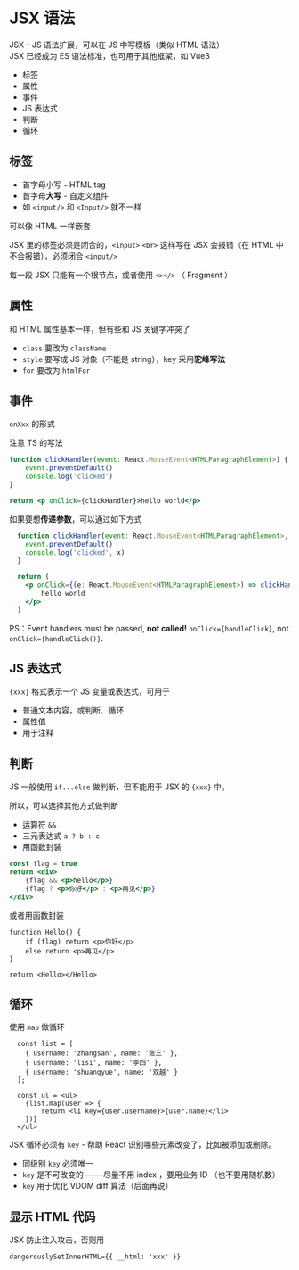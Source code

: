 # JSX 语法

JSX - JS 语法扩展，可以在 JS 中写模板（类似 HTML 语法）<br>
JSX 已经成为 ES 语法标准，也可用于其他框架，如 Vue3

- 标签
- 属性
- 事件
- JS 表达式
- 判断
- 循环

## 标签

- 首字母小写 - HTML tag
- 首字母**大写** - 自定义组件
- 如 `<input/>` 和 `<Input/>` 就不一样

可以像 HTML 一样嵌套

JSX 里的标签必须是闭合的，`<input>` `<br>` 这样写在 JSX 会报错（在 HTML 中不会报错），必须闭合 `<input/>`

每一段 JSX 只能有一个根节点，或者使用 `<></>` （ Fragment ）

## 属性

和 HTML 属性基本一样，但有些和 JS 关键字冲突了

- `class` 要改为 `className`
- `style` 要写成 JS 对象（不能是 string），key 采用**驼峰写法**
- `for` 要改为 `htmlFor`

## 事件

`onXxx` 的形式

注意 TS 的写法

```jsx
function clickHandler(event: React.MouseEvent<HTMLParagraphElement>) {
    event.preventDefault()
    console.log('clicked')
}

return <p onClick={clickHandler}>hello world</p>
```

如果要想**传递参数**，可以通过如下方式

```jsx
  function clickHandler(event: React.MouseEvent<HTMLParagraphElement>, x: string) {
    event.preventDefault()
    console.log('clicked', x)
  }

  return (
    <p onClick={(e: React.MouseEvent<HTMLParagraphElement>) => clickHandler(e, 'hello')}>
        hello world
    </p>
  )
```

PS：Event handlers must be passed, **not called!** `onClick={handleClick}`, not `onClick={handleClick()}`.

## JS 表达式

`{xxx}` 格式表示一个 JS 变量或表达式，可用于

- 普通文本内容，或判断、循环
- 属性值
- 用于注释

## 判断

JS 一般使用 `if...else` 做判断，但不能用于 JSX 的 `{xxx}` 中。

所以，可以选择其他方式做判断
- 运算符 `&&`
- 三元表达式 `a ? b : c`
- 用函数封装

```jsx
const flag = true
return <div>
    {flag && <p>hello</p>}
    {flag ? <p>你好</p> : <p>再见</p>}
</div>
```

或者用函数封装

```
function Hello() {
    if (flag) return <p>你好</p>
    else return <p>再见</p>
}

return <Hello></Hello>
```

## 循环

使用 `map` 做循环

```
  const list = [
  	{ username: 'zhangsan', name: '张三' },
  	{ username: 'lisi', name: '李四' },
  	{ username: 'shuangyue', name: '双越' }
  ];

  const ul = <ul>
    {list.map(user => {
        return <li key={user.username}>{user.name}</li>
    })}
  </ul>
```

JSX 循环必须有 `key` - 帮助 React 识别哪些元素改变了，比如被添加或删除。
- 同级别 `key` 必须唯一
- `key` 是不可改变的 —— 尽量不用 index ，要用业务 ID （也不要用随机数）
- `key` 用于优化 VDOM diff 算法（后面再说）

## 显示 HTML 代码

JSX 防止注入攻击，否则用

```
dangerouslySetInnerHTML={{ __html: 'xxx' }}
```

